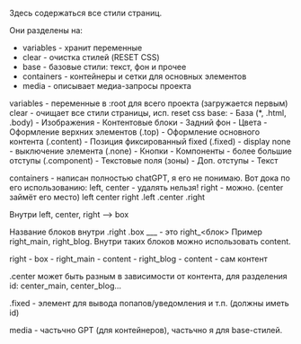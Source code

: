 Здесь содержаться все стили страниц.

Они разделены на:
* variables - хранит переменные
* clear - очистка стилей (RESET CSS)
* base - базовые стили: текст, фон и прочее
* containers - контейнеры и сетки для основных элементов
* media - описывает медиа-запросы проекта

variables - переменные в :root для всего проекта (загружается первым)
clear - очищает все стили страницы, исп. reset css
base:
    - База (*, .html, .body)
    - Изображения
    - Контентовые блоки
    - Задний фон
    - Цвета
    - Оформление верхних элементов (.top)
    - Оформление основного контента (.content)
    - Позиция фиксированный fixed (.fixed)
    - display none - выключение элемента (.none)
    - Кнопки
    - Компоненты - более большие отступы (.component)
    - Текстовые поля (зоны)
    - Доп. отступы
    - Текст

containers - написан полностью chatGPT, я его не понимаю. Вот дока по его использованию:
left, center - удалять нельзя! right - можно. (center займёт его место)
left center right
.left .center .right

Внутри left, center, right --> box

Название блоков внутри .right .box ___ - это right_<блок>
Пример right_main, right_blog. Внутри таких блоков можно использовать content.

right
    - box
        - right_main
            - content
        - right_blog
            - content
                - сам контент

.center может быть разным в зависимости от контента, для разделения id: center_main, center_blog...

.fixed - элемент для вывода попапов/уведомления и т.п. (должны иметь id)

media - частьчно GPT (для контейнеров), частьчно я для base-стилей.